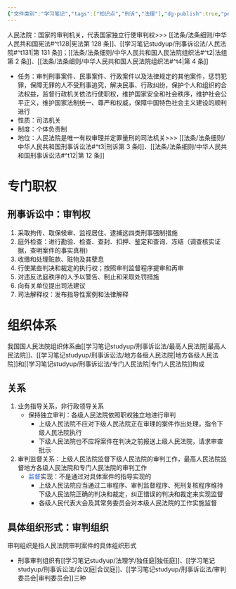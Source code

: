 ```yaml
---
{"文件类别":"学习笔记","tags":["知识点","刑诉","法理"],"dg-publish":true,"permalink":"/学习笔记studyup/刑事诉讼法/人民法院/","dgPassFrontmatter":true,"created":"2024-09-11T21:06:29.486+08:00","updated":"2024-12-08T08:21:53.910+08:00"}
---
```


人民法院：国家的审判机关，代表国家独立行使审判权>>> [[法条/法条细则/中华人民共和国宪法#^t128\|宪法第 128 条]]、[[学习笔记studyup/刑事诉讼法/人民法院#^t131\|第 131 条]]；[[法条/法条细则/中华人民共和国人民法院组织法#^t2\|法组第 2 条]]、[[法条/法条细则/中华人民共和国人民法院组织法#^t4\|第 4 条]]
- 任务：审判刑事案件、民事案件、行政案件以及法律规定的其他案件，惩罚犯罪，保障无罪的人不受刑事追究，解决民事、行政纠纷，保护个人和组织的合法权益，监督行政机关依法行使职权，维护国家安全和社会秩序，维护社会公平正义，维护国家法制统一、尊严和权威，保障中国特色社会主义建设的顺利进行
- 性质：司法机关
- 制度：个体负责制
- 地位：人民法院是唯一有权审理并定罪量刑的司法机关>>> [[法条/法条细则/中华人民共和国刑事诉讼法#^t3\|刑诉第 3 条Ⅰ]]、[[法条/法条细则/中华人民共和国刑事诉讼法#^t12\|第 12 条]]
# 专门职权
## 刑事诉讼中：审判权
1. 采取拘传、取保候审、监视居住、逮捕这四类刑事强制措施
2. 庭外检查：进行勘验、检查、查封、扣押、鉴定和查询、冻结（调查核实证据，查明案件的事实真相）
3. 收缴和处理赃款、赃物及其孽息
4. 行使某些判决和裁定的执行权；按照审判监督程序提审和再审
5. 对违反法庭秩序的人予以警告、制止和采取处罚措施
6. 向有关单位提出司法建议
7. 司法解释权：发布指导性案例和法律解释
# 组织体系
我国国人民法院组织体系由[[学习笔记studyup/刑事诉讼法/最高人民法院\|最高人民法院]]、[[学习笔记studyup/刑事诉讼法/地方各级人民法院\|地方各级人民法院]]和[[学习笔记studyup/刑事诉讼法/专门人民法院\|专门人民法院]]构成
## 关系
1. 业务指导关系，非行政领导关系
	- 保持独立审判：各级人民法院依照职权独立地进行审判
		- 上级人民法院不应对下级人民法院正在审理的案件作出处理，指令下级人民法院执行
		- 下级人民法院也不应将案件在判决之前报送上级人民法院，请求审查批示
2. 审判监督关系：上级人民法院监督下级人民法院的审判工作，最高人民法院监督地方各级人民法院和专门人民法院的审判工作
	- <font color="#245bdb">监督</font>实现：不是通过对具体案件的指导实现的
		- 上级人民法院应当通过二审程序、审判监督程序、死刑复核程序维持下级人民法院正确的判决和裁定，纠正错误的判决和裁定来实现监督
		- 各级人民代表大会及其常务委员会对本级人民法院的工作实施监督
## 具体组织形式：审判组织
审判组织是指人民法院审判案件的具体组织形式
- 刑事审判组织有[[学习笔记studyup/法理学/独任庭\|独任庭]]、[[学习笔记studyup/刑事诉讼法/合议庭\|合议庭]]、[[学习笔记studyup/刑事诉讼法/审判委员会\|审判委员会]]三种